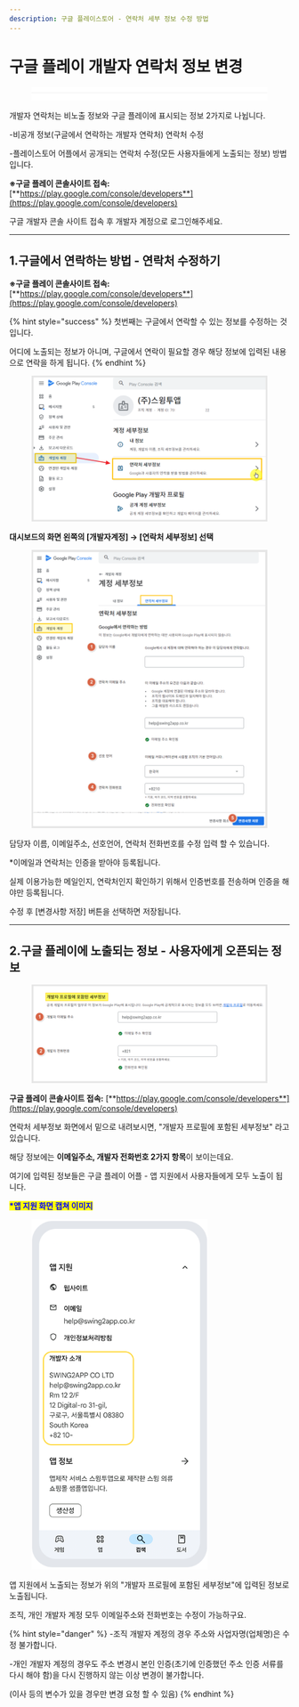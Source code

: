```yaml
---
description: 구글 플레이스토어 - 연락처 세부 정보 수정 방법
---
```


# 구글 플레이 개발자 연락처 정보 변경

<figure><img src="../../.gitbook/assets/구분선 (6).PNG" alt=""><figcaption></figcaption></figure>

개발자 연락처는 비노출 정보와 구글 플레이에 표시되는 정보 2가지로 나뉩니다.

-비공개 정보(구글에서 연락하는 개발자 연락처) 연락처  수정

-플레이스토어 어플에서 공개되는 연락처 수정(모든 사용자들에게 노출되는 정보) 방법입니다.&#x20;

**※구글 플레이 콘솔사이트 접속:**  [**https://play.google.com/console/developers**](https://play.google.com/console/developers)

구글 개발자 콘솔 사이트 접속 후 개발자 계정으로 로그인해주세요.

***



## **1.**&#xAD6C;글에서 연락하는 방법 - 연락처 수정하기

**※구글 플레이 콘솔사이트 접속:**  [**https://play.google.com/console/developers**](https://play.google.com/console/developers)

{% hint style="success" %}
첫번째는 구글에서 연락할 수 있는 정보를 수정하는 것입니다.

어디에 노출되는 정보가 아니며, 구글에서 연락이 필요할 경우 해당 정보에 입력된 내용으로 연락을 하게 됩니다.
{% endhint %}

<figure><img src="../../.gitbook/assets/계정변경3.png" alt=""><figcaption></figcaption></figure>

**대시보드의 화면 왼쪽의   \[개발자계정] → \[연락처 세부정보] 선택**

<figure><img src="../../.gitbook/assets/계정변경2.png" alt=""><figcaption></figcaption></figure>

담당자 이름, 이메일주소, 선호언어, 연락처 전화번호를 수정 입력 할 수 있습니다.

\*이메일과 연락처는 인증을 받아야 등록됩니다.

실제 이용가능한 메일인지, 연락처인지 확인하기 위해서 인증번호를 전송하며 인증을 해야만 등록됩니다.

수정 후 \[변경사항 저장] 버튼을 선택하면 저장됩니다.

***



## 2.구글 플레이에 노출되는 정보 - 사용자에게 오픈되는 정보

<figure><img src="../../.gitbook/assets/계정변경4.png" alt=""><figcaption></figcaption></figure>

**구글 플레이 콘솔사이트 접속:**  [**https://play.google.com/console/developers**](https://play.google.com/console/developers)

연락처 세부정보 화면에서 밑으로 내려보시면, "개발자 프로필에 포함된 세부정보" 라고 있습니다.

해당 정보에는 **이메일주소, 개발자 전화번호 2가지 항목**이 보이는데요.

여기에 입력된 정보들은 구글 플레이 어플 - 앱 지원에서 사용자들에게 모두 노출이 됩니다.



<mark style="color:blue;">**\*앱 지원 화면 캡쳐 이미지**</mark>

<div align="left"><figure><img src="../../.gitbook/assets/구글프레임.png" alt="" width="317"><figcaption></figcaption></figure></div>

앱 지원에서 노출되는 정보가 위의 "개발자 프로필에 포함된 세부정보"에 입력된 정보로 노출됩니다.

조직, 개인 개발자 계정 모두 이메일주소와 전화번호는 수정이 가능하구요.

{% hint style="danger" %}
-조직 개발자 계정의 경우 주소와 사업자명(업체명)은 수정 불가합니다.

-개인 개발자 계정의 경우도 주소 변경시 본인 인증(초기에 인증했던 주소 인증 서류를 다시 해야 함)을 다시 진행하지 않는 이상 변경이 불가합니다.&#x20;

(이사 등의 변수가 있을 경우만 변경 요청 할 수 있음)
{% endhint %}

